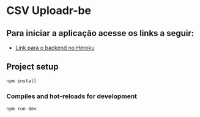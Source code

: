 # CSV Uploadr-be

## Para iniciar a aplicação acesse os links a seguir:

- [Link para o backend no Heroku](http://csvuploadr-be.herokuapp.com/api/posts)


## Project setup
```
npm install
```

### Compiles and hot-reloads for development
```
npm run dev
```
